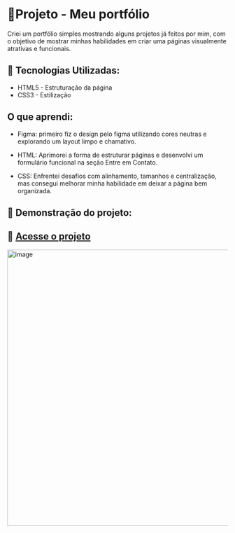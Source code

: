  # :large_blue_diamond:Projeto - Meu portfólio
 Criei um portfólio simples mostrando alguns projetos já feitos por mim, com o objetivo de mostrar minhas habilidades em criar uma páginas visualmente atrativas e funcionais.

## 🚀 Tecnologias Utilizadas:

* HTML5 - Estruturação da página
* CSS3 - Estilização 

## O que aprendi:
* Figma: primeiro fiz o design pelo figma utilizando cores neutras e explorando um layout limpo e chamativo.

* HTML: Aprimorei a forma de estruturar páginas e desenvolvi um formulário funcional na seção Entre em Contato.

* CSS: Enfrentei desafios com alinhamento, tamanhos e centralização, mas consegui melhorar minha habilidade em deixar a página bem organizada.

 ## 📸 Demonstração do projeto:
 ## 🔗 [Acesse o projeto](https://isabelamarquess.github.io/Atividade-de-web-design-Meu-portfolio/) 
<img width="1349" height="631" alt="image" src="https://github.com/user-attachments/assets/e8d489ab-ffca-4950-b502-9bca31f9ca8a" />


